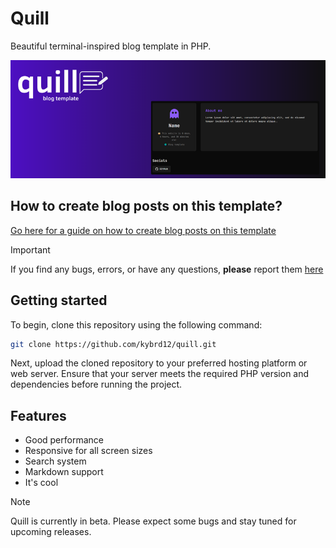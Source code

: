 # Quill
Beautiful terminal-inspired blog template in PHP.

![quill thumbnail](https://raw.githubusercontent.com/kybrd12/quill/refs/heads/main/quill.png)

## How to create blog posts on this template?
[Go here for a guide on how to create blog posts on this template](https://github.com/kybrd12/quill/blob/main/posts/DELETE-THIS-FILE-how-to-make-posts.md)

> [!IMPORTANT]
> If you find any bugs, errors, or have any questions, **please** report them [here](https://blog.whatisthis.website/report/)

## Getting started
To begin, clone this repository using the following command:

```bash
git clone https://github.com/kybrd12/quill.git
```

Next, upload the cloned repository to your preferred hosting platform or web server.
Ensure that your server meets the required PHP version and dependencies before running the project.

## Features
- Good performance
- Responsive for all screen sizes
- Search system
- Markdown support
- It's cool

> [!NOTE]
> Quill is currently in beta. Please expect some bugs and stay tuned for upcoming releases.
